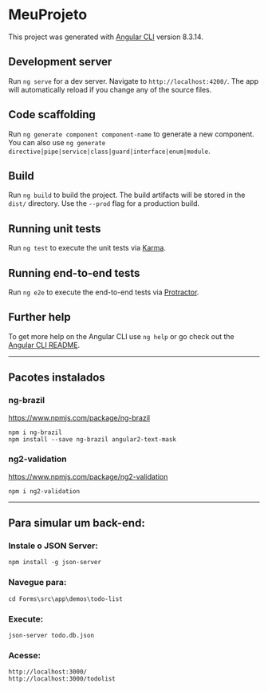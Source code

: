 # MeuProjeto

This project was generated with [Angular CLI](https://github.com/angular/angular-cli) version 8.3.14.

## Development server

Run `ng serve` for a dev server. Navigate to `http://localhost:4200/`. The app will automatically reload if you change any of the source files.

## Code scaffolding

Run `ng generate component component-name` to generate a new component. You can also use `ng generate directive|pipe|service|class|guard|interface|enum|module`.

## Build

Run `ng build` to build the project. The build artifacts will be stored in the `dist/` directory. Use the `--prod` flag for a production build.

## Running unit tests

Run `ng test` to execute the unit tests via [Karma](https://karma-runner.github.io).

## Running end-to-end tests

Run `ng e2e` to execute the end-to-end tests via [Protractor](http://www.protractortest.org/).

## Further help

To get more help on the Angular CLI use `ng help` or go check out the [Angular CLI README](https://github.com/angular/angular-cli/blob/master/README.md).


---------------------------------------------------------------------------------------------------------


## Pacotes instalados

### ng-brazil
https://www.npmjs.com/package/ng-brazil
```
npm i ng-brazil
npm install --save ng-brazil angular2-text-mask
```

### ng2-validation
https://www.npmjs.com/package/ng2-validation
```
npm i ng2-validation
```

---------------------------------------------------------------------------------------------------------

## Para simular um back-end:

### Instale o JSON Server:
```
npm install -g json-server
```

### Navegue para:
```
cd Forms\src\app\demos\todo-list
```

### Execute:
```
json-server todo.db.json
```

### Acesse:
```
http://localhost:3000/
http://localhost:3000/todolist
```